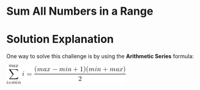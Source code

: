 # Sum All Numbers in a Range

Solution Explanation
=======================

One way to solve this challenge is by using the **Arithmetic Series** formula:

![arithmetic_series](arithmetic_series.gif)
